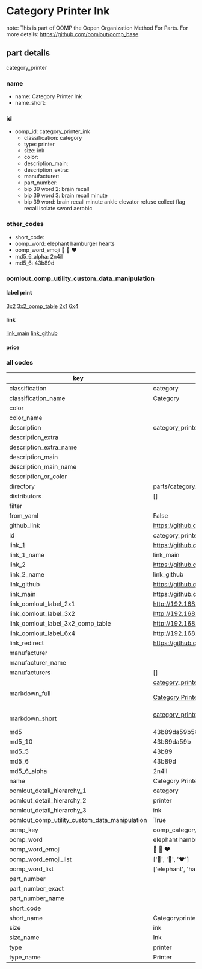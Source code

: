 # Category Printer Ink  

note: This is part of OOMP the Oopen Organization Method For Parts. For more details: https://github.com/oomlout/oomp_base

##  part details
  



category_printer



### name
* name: Category Printer Ink
* name_short: 
### id
* oomp_id: category_printer_ink
  * classification: category
  * type: printer
  * size: ink
  * color: 
  * description_main: 
  * description_extra: 
  * manufacturer: 
  * part_number: 
  * bip 39 word 2: brain recall
  * bip 39 word 3: brain recall minute
  * bip 39 word: brain recall minute ankle elevator refuse collect flag recall isolate sword aerobic

### other_codes
* short_code: 
* oomp_word: elephant hamburger hearts
* oomp_word_emoji :elephant: :hamburger: :hearts:
* md5_6_alpha: 2n4il
* md5_6: 43b89d






### oomlout_oomp_utility_custom_data_manipulation
#### label print
[3x2](http://192.168.1.245:1112/?label=oomp%202n4il)
[3x2_oomp_table](http://192.168.1.108:1112/?label=oomp%202n4il)
[2x1](http://192.168.1.242:1112/?label=oomp%202n4il)
[6x4](http://192.168.1.55:1112/?label=oomp%202n4il)    

#### link

[link_main](https://github.com/oomlout/oomlout_oomp_version_1_messy/tree/main/parts/category_printer_ink) [link_github](https://github.com/oomlout/oomlout_oomp_version_1_messy/tree/main/parts/category_printer_ink)                             

#### price







### all codes 
| key | value |  
| --- | --- |  
| classification | category |  
| classification_name | Category |  
| color |  |  
| color_name |  |  
| description | category_printer |  
| description_extra |  |  
| description_extra_name |  |  
| description_main |  |  
| description_main_name |  |  
| description_or_color |   |  
| directory | parts/category_printer_ink |  
| distributors | [] |  
| filter |  |  
| from_yaml | False |  
| github_link | https://github.com/oomlout/oomlout_oomp_part_src/tree/main/parts/category_printer_ink |  
| id | category_printer_ink |  
| link_1 | https://github.com/oomlout/oomlout_oomp_version_1_messy/tree/main/parts/category_printer_ink |  
| link_1_name | link_main |  
| link_2 | https://github.com/oomlout/oomlout_oomp_version_1_messy/tree/main/parts/category_printer_ink |  
| link_2_name | link_github |  
| link_github | https://github.com/oomlout/oomlout_oomp_version_1_messy/tree/main/parts/category_printer_ink |  
| link_main | https://github.com/oomlout/oomlout_oomp_version_1_messy/tree/main/parts/category_printer_ink |  
| link_oomlout_label_2x1 | http://192.168.1.242:1112/?label=oomp%202n4il |  
| link_oomlout_label_3x2 | http://192.168.1.245:1112/?label=oomp%202n4il |  
| link_oomlout_label_3x2_oomp_table | http://192.168.1.108:1112/?label=oomp%202n4il |  
| link_oomlout_label_6x4 | http://192.168.1.55:1112/?label=oomp%202n4il |  
| link_redirect | https://github.com/oomlout/oomlout_oomp_version_1_messy/tree/main/parts/category_printer_ink |  
| manufacturer |  |  
| manufacturer_name |  |  
| manufacturers | [] |  
| markdown_full | [category_printer_ink](none)<br>[](none)<br>[Category Printer Ink](none)<br><br> |  
| markdown_short | [category_printer_ink](none)<br><br> |  
| md5 | 43b89da59b5825b2d1a3f0931aacd8d7 |  
| md5_10 | 43b89da59b |  
| md5_5 | 43b89 |  
| md5_6 | 43b89d |  
| md5_6_alpha | 2n4il |  
| name | Category Printer Ink |  
| oomlout_detail_hierarchy_1 | category |  
| oomlout_detail_hierarchy_2 | printer |  
| oomlout_detail_hierarchy_3 | ink |  
| oomlout_oomp_utility_custom_data_manipulation | True |  
| oomp_key | oomp_category_printer_ink |  
| oomp_word | elephant hamburger hearts |  
| oomp_word_emoji | :elephant: :hamburger: :hearts: |  
| oomp_word_emoji_list | [':elephant:', ':hamburger:', ':hearts:'] |  
| oomp_word_list | ['elephant', 'hamburger', 'hearts'] |  
| part_number |  |  
| part_number_exact |  |  
| part_number_name |  |  
| short_code |  |  
| short_name | Categoryprinter |  
| size | ink |  
| size_name | Ink |  
| type | printer |  
| type_name | Printer |  
